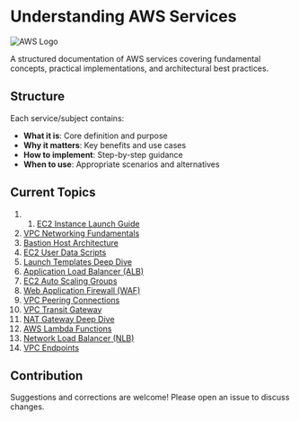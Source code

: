 # Understanding AWS Services

![AWS Logo](https://d1.awsstatic.com/logos/aws-logo-lockups/poweredbyaws/PB_AWS_logo_RGB_stacked_REV_SQ.91cd4af40773cbfbd15577a3c2b8a346fe3e8fa2.png)

A structured documentation of AWS services covering fundamental concepts, practical implementations, and architectural best practices.

## Structure
Each service/subject contains:
- **What it is**: Core definition and purpose
- **Why it matters**: Key benefits and use cases
- **How to implement**: Step-by-step guidance
- **When to use**: Appropriate scenarios and alternatives

## Current Topics
1. 1. [EC2 Instance Launch Guide](Amazon%20EC2/Launching_Instances.md)
2. [VPC Networking Fundamentals](Amazon%20VPC/Networking_Core_Components.md)
3. [Bastion Host Architecture](Security/Bastion_Hosts.md)
4. [EC2 User Data Scripts](Amazon%20EC2/User_Data.md)
5. [Launch Templates Deep Dive](Amazon%20EC2/Launch_Templates.md)
6. [Application Load Balancer (ALB)](Networking/ALB_Setup.md)
7. [EC2 Auto Scaling Groups](Amazon%20EC2/AutoScaling_Groups.md)
8. [Web Application Firewall (WAF)](Security/WAF_Configuration.md)
9. [VPC Peering Connections](Amazon%20VPC/VPC_Peering.md)
10. [VPC Transit Gateway](Amazon%20VPC/Transit_Gateway.md)
11. [NAT Gateway Deep Dive](Amazon%20VPC/NAT_Gateway_Advanced.md)
12. [AWS Lambda Functions](Compute/AWS_Lambda.md)
13. [Network Load Balancer (NLB)](Networking/NLB_Setup.md)
14. [VPC Endpoints](Amazon%20VPC/VPC_Endpoints.md)

## Contribution
Suggestions and corrections are welcome! Please open an issue to discuss changes.
